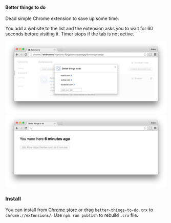 #### Better things to do

Dead simple Chrome extension to save up some time.

You add a website to the list and the extension asks you to wait for 60 seconds before visiting it. Timer stops if the tab is not active.

<img src="screenshots/01-options.png" />

<br>

<img src="screenshots/02-blocked-request.png" />

### Install

You can install from [Chrome store](https://chrome.google.com/webstore/detail/better-things-to-do/begggblpkegcnammjagcmplfnpopocla/) or drag `better-things-to-do.crx` to `chrome://extensions/`. Use `npm run publish` to rebuild `.crx` file.
